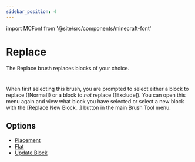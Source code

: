 ```yaml
---
sidebar_position: 4
---
```


import MCFont from '@site/src/components/minecraft-font'

# Replace
The Replace brush replaces blocks of your choice.
#
When first selecting this brush, you are prompted to select either a block to replace (<MCFont color="green">[Normal]</MCFont>) or a block to *not* replace (<MCFont color="gold">[Exclude]</MCFont>). You can open this menu again and view what block you have selected or select a new block with the <MCFont color="gold">[Replace New Block...]</MCFont> button in the main Brush Tool menu.

## Options
* [Placement](usage#brush-options)
* [Flat](usage#brush-options)
* [Update Block](usage#brush-options)
